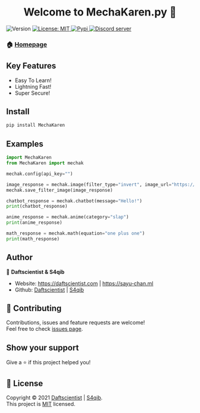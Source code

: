 <h1 align="center">Welcome to MechaKaren.py 👋</h1>
<p>
  <img alt="Version" src="https://img.shields.io/badge/version-1.0-blue.svg?cacheSeconds=2592000" />
  <a href="https://github.com/Rapi-Dev/mechakaren.py/blob/main/LICENSE" target="_blank">
    <img alt="License: MIT" src="https://img.shields.io/badge/License-MIT-yellow.svg" />
  </a>
  <a href="https://pypi.org/project/MechaKaren.py" target="_blank">
    <img alt="Pypi" src="https://raster.shields.io/badge/Package-PyPi-informational.svg" />
  </a>
  <a href="https://discord.gg/4haKeuFn" target="_blank">
    <img alt="Discord server" src="https://discord.com/api/guilds/839184636948774963/embed.png" />
  </a>
</p>

### 🏠 [Homepage](https://github.com/Rapi-Dev/mechakaren.py)

## Key Features
- Easy To Learn!
- Lightning Fast!
- Super Secure!

## Install

```sh
pip install MechaKaren
```

## Examples
```py
import MechaKaren
from MechaKaren import mechak

mechak.config(api_key="")

image_response = mechak.image(filter_type="invert", image_url="https://host.galactic-hosting.xyz/files/9tMmLv2M7f0UfewoTQ4p2M1M2.png")
mechak.save_filter_image(image_response)

chatbot_response = mechak.chatbot(message="Hello!")
print(chatbot_response)

anime_response = mechak.anime(category="slap")
print(anime_response)

math_response = mechak.math(equation="one plus one")
print(math_response)
```

## Author

👤 **Daftscientist & S4qib**

* Website: https://daftscientist.com | https://sayu-chan.ml
* Github: [Daftscientist](https://github.com/Daftscientist) | [S4qib](https://github.com/S4qib)

## 🤝 Contributing

Contributions, issues and feature requests are welcome!<br />Feel free to check [issues page](https://github.com/mechakaren.py/RapiDB/issues). 

## Show your support

Give a ⭐️ if this project helped you!

## 📝 License

Copyright © 2021 [Daftscientist](https://github.com/Daftscientist) | [S4qib](https://github.com/S4qib).<br />
This project is [MIT](https://github.com/Rapi-Dev/mechakaren.py/blob/main/LICENSE) licensed.
